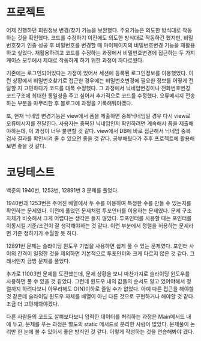 # 프로젝트
어제 진행하던 회원정보 변경/찾기 기능을 보완했다. 주요기능은 의도한 방식대로 작동하는 것을 확인했다. 코드를 수정하기 이전에도 의도한 방식대로 작동하긴 했지만, 
비밀번호찾기 인증 성공 후 비밀번호를 변경할 때 마이페이지의 비밀번호변경 기능을 재활용하고 싶었다. 재활용하려고 코드를 수정하는 과정에서 비밀번호변경에 접근하는 두 가지 케이스
모두에서 제대로 작동하게 하기 위한 과정이 까다로웠다.

기존에는 로그인되어있다는 가정이 있어서 세션에 등록된 로그인정보를 이용했었다. 이런 상황에서 비밀번호찾기로 접근한 경우에는 비밀번호변경에 필요한 정보를
어떻게 전달할 지 고민하다가 코드를 대폭 수정했다. 그 과정에서 닉네임변경이나 전화번호변경 코드구조에 최대한 통일성을 주고 싶어서 추가적으로 코드를 수정했다.
오류메시지 전송하는 부분을 마무리한 후 블로그에 과정을 기록해둬야겠다.

또, 현재 닉네임 변경기능은 view에서 폼을 제출하면 중복닉네임일 경우 다시 view로 오류메시지를 전달한다. 사용자는 중복된 닉네임인지 확인하려면 계속해서 폼을 제출해야하는데,
이 과정이 너무 불편할 것 같다. view에서 DB에 바로 접근해서 닉네임 중복 검사 결과를 확인시켜 줄 수 있으면 좋을 것 같다. 공부해뒀다가 추후 프로젝트에 활용해보면 좋을 것 같다.

# 코딩테스트
백준의 1940번, 1253번, 12891번 3 문제를 풀었다.

1940번과 1253번은 주어진 배열에서 두 수를 이용하여 특정한 수를 만들 수 있는지를 확인하는 문제였다. 이전에 풀었던 문제처럼 투포인터를 이용하는 문제였다. 문제 구조 자체가 비슷해서
크게 어렵다는 생각은 들지 않았다. 투포인터를 사용할 때는 포인터를 이동시킬 기준/조건이 잘 생각해야하는 것 같다. 이런 부분에서 정렬을 허용하는 문제라면 기준 정하기가 수월할 듯 하다.

12891번 문제는 슬라이딩 윈도우 기법을 사용하면 쉽게 풀 수 있는 문제였다. 포인터 사이의 간격이 일정한 것을 제외하면 기본적으로 투포인터와 크게 다르지 않은 것 같다.
그래서인지 금방 문제를 풀었다.

추가로 11003번 문제를 도전했는데, 문제 상황을 보니 마찬가지로 슬라이딩 윈도우를 사용하면 풀 수 있을 것 같았다. 그런데 윈도우 내의 값들의 순서도 알고 있어야해서 
정렬까지 하려다보니 아무리해도 O(N)이하로 줄일 수가 없었다. 아예 다른 접근을 해야할 것 같은데 슬라이딩 윈도우 자체를 배열이 아닌 다른 것으로 구현하거나 해야할 것 같다.
조금 더 고민해봐야겠다.

다른 사람들의 코드도 살펴보다보니 입력한 데이터를 처리하는 과정은 Main메서드 내에 두고, 문제를 푸는 과정은 별도의 static 메서드로 분리한 사람이 많았다. 문제풀이 논리만
한 눈에 볼 수 있어서 좋은 방식인 것 같다. 이렇게 작성하는 것을 연습해봐야 겠다.
